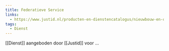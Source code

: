 ```yaml
---
title: Federatieve Service
links:
  - https://www.justid.nl/producten-en-dienstencatalogus/nieuwbouw-en-onderhoud-systemen/federatieve-service
tags:
  - Dienst
---
```

[[Dienst]] aangeboden door [[Justid]] voor ...

<!-- toepassing: div. onderdelen JenV -->